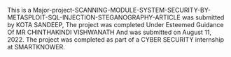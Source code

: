 This is a Major-project-SCANNING-MODULE-SYSTEM-SECURITY-BY-METASPLOIT-SQL-INJECTION-STEGANOGRAPHY-ARTICLE was submitted by KOTA SANDEEP, 
The project was completed Under Esteemed Guidance Of MR CHINTHAKINDI VISHWANATH
And was submitted on August 11, 2022. 
The project was completed as part of a CYBER SECURITY internship at SMARTKNOWER.
